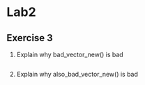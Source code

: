 # Lab2

## Exercise 3

1. Explain why bad_vector_new() is bad
```

```
2. Explain why also_bad_vector_new() is bad
```

```